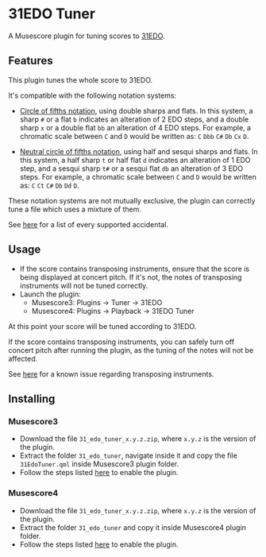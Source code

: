 # 31EDO Tuner
A  Musescore plugin for tuning scores to [31EDO](https://en.xen.wiki/w/31edo).


## Features
This plugin tunes the whole score to 31EDO.

It's compatible with the following notation systems:

- [Circle of fifths notation](https://en.xen.wiki/w/31edo#Notations), using double sharps and flats.  In this system, a sharp <code>#</code> or a flat <code>b</code> indicates an alteration of 2 EDO steps, and a double sharp <code>x</code> or a double flat <code>bb</code> an alteration of 4 EDO steps.  For example, a chromatic scale between <code>C</code> and <code>D</code> would be written as: <code>C</code> <code>Dbb</code> <code>C#</code> <code>Db</code> <code>Cx</code> <code>D</code>.

- [Neutral circle of fifths notation](https://en.xen.wiki/w/31edo#Notations), using half and sesqui sharps and flats.  In this system, a  half sharp <code>t</code> or half flat <code>d</code> indicates an alteration of 1 EDO step, and a sesqui sharp <code>t#</code> or a sesqui flat <code>db</code> an alteration of 3 EDO steps.  For example, a chromatic scale between <code>C</code> and <code>D</code> would be written as: <code>C</code> <code>Ct</code> <code>C#</code> <code>Db</code> <code>Dd</code> <code>D</code>.

These notation systems are not mutually exclusive, the plugin can correctly tune a file which uses a mixture of them.

See [here](https://github.com/looptailG/musescore-31edo-tuner/wiki/Supported-Accidentals) for a list of every supported accidental.


## Usage
- If the score contains transposing instruments, ensure that the score is being displayed at concert pitch.  If it's not, the notes of transposing instruments will not be tuned correctly.
- Launch the plugin:
  - Musescore3: Plugins -> Tuner -> 31EDO
  - Musescore4: Plugins -> Playback -> 31EDO Tuner

At this point your score will be tuned according to 31EDO.

If the score contains transposing instruments, you can safely turn off concert pitch after running the plugin, as the tuning of the notes will not be affected.

See [here](https://github.com/looptailG/musescore-31edo-tuner/wiki/Known-Issues#incorrect-handling-of-microtonal-accidental-for-transposing-instruments) for a known issue regarding transposing instruments.


## Installing
### Musescore3
- Download the file <code>31_edo_tuner_x.y.z.zip</code>, where <code>x.y.z</code> is the version of the plugin.
- Extract the folder <code>31_edo_tuner</code>, navigate inside it and copy the file <code>31EdoTuner.qml</code> inside Musescore3 plugin folder.
- Follow the steps listed [here](https://musescore.org/en/handbook/3/plugins) to enable the plugin.

### Musescore4
- Download the file <code>31_edo_tuner_x.y.z.zip</code>, where <code>x.y.z</code> is the version of the plugin.
- Extract the folder <code>31_edo_tuner</code> and copy it inside Musescore4 plugin folder.
- Follow the steps listed [here](https://musescore.org/en/handbook/4/plugins) to enable the plugin.
